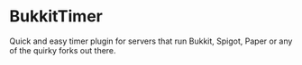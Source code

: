 # BukkitTimer
Quick and easy timer plugin for servers that run Bukkit, Spigot, Paper or any of the quirky forks out there.
